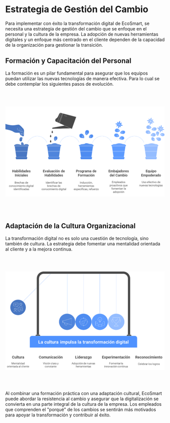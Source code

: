 # Estrategia de Gestión del Cambio

<p class="texto-justificado">
Para implementar con éxito la transformación digital de EcoSmart, se necesita una estrategia de gestión del cambio que se enfoque en el personal y la cultura de la empresa. La adopción de nuevas herramientas digitales y un enfoque más centrado en el cliente dependen de la capacidad de la organización para gestionar la transición.
</p>

## Formación y Capacitación del Personal

<p class="texto-justificado">
La formación es un pilar fundamental para asegurar que los equipos puedan utilizar las nuevas tecnologías de manera efectiva. Para lo cual se debe contemplar los siguientes pasos de evolución.
</p>

</br>
</br>

![alt text](image.png)

</br>
</br>

## Adaptación de la Cultura Organizacional

<p class="texto-justificado">
La transformación digital no es solo una cuestión de tecnología, sino también de cultura. La estrategia debe fomentar una mentalidad orientada al cliente y a la mejora continua.
</p>
</br>
</br>

![alt text](image-1.png)

</br>
</br>

<p class="texto-justificado">

Al combinar una formación práctica con una adaptación cultural, EcoSmart puede abordar la resistencia al cambio y asegurar que la digitalización se convierta en una parte integral de la cultura de la empresa. Los empleados que comprenden el "porqué" de los cambios se sentirán más motivados para apoyar la transformación y contribuir al éxito.

</p>